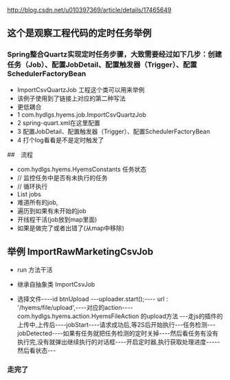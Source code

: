 http://blog.csdn.net/u010397369/article/details/17465649

## 这个是观察工程代码的定时任务举例

### Spring整合Quartz实现定时任务步骤，大致需要经过如下几步：创建任务（Job）、配置JobDetail、配置触发器（Trigger）、配置SchedulerFactoryBean

* ImportCsvQuartzJob 工程这个类可以用来举例
* 该例子使用到了链接上对应的第二种写法
* 更低耦合
* 1 com.hydlgs.hyems.job.ImportCsvQuartzJob
* 2 spring-quart.xml在这里配置
* 3 配置JobDetail、配置触发器（Trigger）、配置SchedulerFactoryBean
* 4 打个log看看是不是定时触发了



##　流程

* com.hydlgs.hyems.HyemsConstants 任务状态
* // 监控任务中是否有未执行的任务
* // 循环执行
* List<WrkJob> jobs 
* 难道所有的job,
* 遍历到如果有未开始的job
* 开线程干活(job放到map里面)
* 如果是做完了或者出错了(从map中移除)


## 举例 ImportRawMarketingCsvJob
* run 方法干活
* 继承自抽象类 ImportCsvJob

* 选择文件----id btnUpload ---uploader.start();----  url : '/hyems/file/upload',----对应的action----com.hydlgs.hyems.action.HyemsFileAction 的upload方法
---走js的插件的上传中,上传后----jobStart----请求成功后,等2S后开始执行---任务检测---jobDetected----如果有任务就把任务检测的定时关掉----然后看任务有没有执行完,没有就弹出继续执行的对话框----开启定时器,执行获取处理进度-----然后看状态---


### 走完了